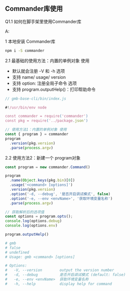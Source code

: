 
## Commander库使用


Q1.1 如何在脚手架里使用Commander库

A:

1 本地安装 Commander库

```bash
npm i -S commander
```


2.1 最基础的使用方法：内置的单例对象 使用
  - 默认就会注册 -V 和 -h 选项
  - 支持 name/ usage/ version
  - 支持 option: 注册全局子命令 选项
  - 支持 program.outputHelp()：打印帮助命令

```js
// gmb-base-cli/bin/index.js

#!/usr/bin/env node

const commander = require('commander')
const pkg = require('../package.json')

// 使用方法1：内置的单例对象 使用
const { program } = commander
program
  .version(pkg.version)
  .parse(process.argv)
```


2.2 使用方法2：新建一个 program对象

```js
const program = new commander.Command()

program
  .name(Object.keys(pkg.bin)[0])
  .usage('<command> [options]')
  .version(pkg.version)
  .option('-d, --debug', '是否开启调试模式', false)
  .option('-e, --env <envName>', '获取环境变量名称')
  .parse(process.argv)

// 获取解析后的选项值
const options = program.opts(); 
console.log(options.debug)
console.log(options.env)

program.outputHelp()
```

```bash
# gmb          
# false
# undefined
# Usage: gmb <command> [options]

# Options:
#   -V, --version        output the version number
#   -d, --debug          是否开启调试模式 (default: false)
#   -e, --env <envName>  获取环境变量名称
#   -h, --help           display help for command
```